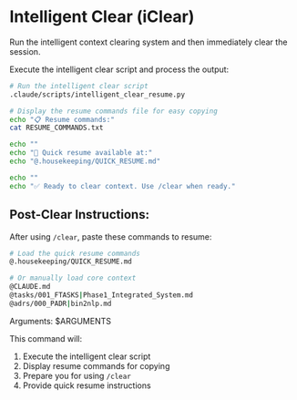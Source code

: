 # Intelligent Clear (iClear)

Run the intelligent context clearing system and then immediately clear the session.

Execute the intelligent clear script and process the output:

```bash
# Run the intelligent clear script
.claude/scripts/intelligent_clear_resume.py

# Display the resume commands file for easy copying
echo "📋 Resume commands:"
cat RESUME_COMMANDS.txt

echo ""
echo "🎯 Quick resume available at:"
echo "@.housekeeping/QUICK_RESUME.md"

echo ""
echo "✅ Ready to clear context. Use /clear when ready."
```

## Post-Clear Instructions:

After using `/clear`, paste these commands to resume:

```bash
# Load the quick resume commands
@.housekeeping/QUICK_RESUME.md

# Or manually load core context
@CLAUDE.md
@tasks/001_FTASKS|Phase1_Integrated_System.md  
@adrs/000_PADR|bin2nlp.md
```

Arguments: $ARGUMENTS

This command will:
1. Execute the intelligent clear script
2. Display resume commands for copying
3. Prepare you for using `/clear`
4. Provide quick resume instructions